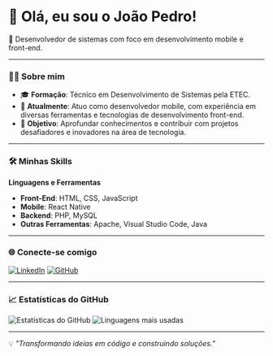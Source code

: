 # 👋 Olá, eu sou o João Pedro!

📍 Desenvolvedor de sistemas com foco em desenvolvimento mobile e front-end.

---

### 🧑‍💻 Sobre mim

- 🎓 **Formação**: Técnico em Desenvolvimento de Sistemas pela ETEC.
- 💼 **Atualmente**: Atuo como desenvolvedor mobile, com experiência em diversas ferramentas e tecnologias de desenvolvimento front-end.
- 🚀 **Objetivo**: Aprofundar conhecimentos e contribuir com projetos desafiadores e inovadores na área de tecnologia.

---

### 🛠️ Minhas Skills

**Linguagens e Ferramentas**

- **Front-End**: HTML, CSS, JavaScript
- **Mobile**: React Native
- **Backend**: PHP, MySQL
- **Outras Ferramentas**: Apache, Visual Studio Code, Java

---

### 🌐 Conecte-se comigo

[![LinkedIn](https://img.shields.io/badge/-LinkedIn-0A66C2?style=flat-square&logo=Linkedin&logoColor=white)](https://www.linkedin.com/in/joao-pedro-marchi)
[![GitHub](https://img.shields.io/badge/-GitHub-181717?style=flat-square&logo=github&logoColor=white)](https://github.com/Jotape73)

---

### 📈 Estatísticas do GitHub

![Estatísticas do GitHub](https://github-readme-stats.vercel.app/api?username=Jotape73&show_icons=true&theme=radical)
![Linguagens mais usadas](https://github-readme-stats.vercel.app/api/top-langs/?username=Jotape73&layout=compact&theme=radical)

---

💡 *"Transformando ideias em código e construindo soluções."*
